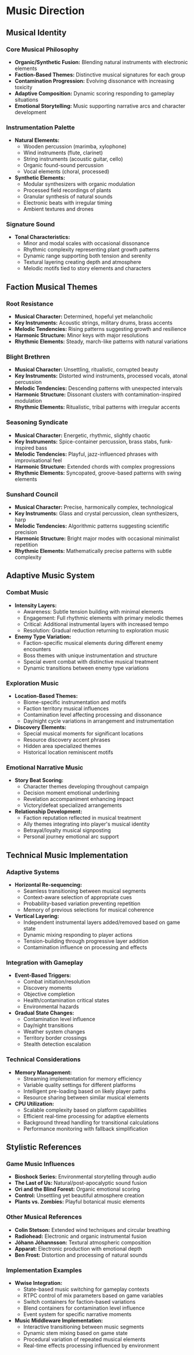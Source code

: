 # Music Direction

## Musical Identity

### Core Musical Philosophy
- **Organic/Synthetic Fusion:** Blending natural instruments with electronic elements
- **Faction-Based Themes:** Distinctive musical signatures for each group
- **Contamination Progression:** Evolving dissonance with increasing toxicity
- **Adaptive Composition:** Dynamic scoring responding to gameplay situations
- **Emotional Storytelling:** Music supporting narrative arcs and character development

### Instrumentation Palette
- **Natural Elements:**
  - Wooden percussion (marimba, xylophone)
  - Wind instruments (flute, clarinet)
  - String instruments (acoustic guitar, cello)
  - Organic found-sound percussion
  - Vocal elements (choral, processed)
- **Synthetic Elements:**
  - Modular synthesizers with organic modulation
  - Processed field recordings of plants
  - Granular synthesis of natural sounds
  - Electronic beats with irregular timing
  - Ambient textures and drones

### Signature Sound
- **Tonal Characteristics:**
  - Minor and modal scales with occasional dissonance
  - Rhythmic complexity representing plant growth patterns
  - Dynamic range supporting both tension and serenity
  - Textural layering creating depth and atmosphere
  - Melodic motifs tied to story elements and characters

## Faction Musical Themes

### Root Resistance
- **Musical Character:** Determined, hopeful yet melancholic
- **Key Instruments:** Acoustic strings, military drums, brass accents
- **Melodic Tendencies:** Rising patterns suggesting growth and resilience
- **Harmonic Structure:** Minor keys with major resolutions
- **Rhythmic Elements:** Steady, march-like patterns with natural variations

### Blight Brethren
- **Musical Character:** Unsettling, ritualistic, corrupted beauty
- **Key Instruments:** Distorted wind instruments, processed vocals, atonal percussion
- **Melodic Tendencies:** Descending patterns with unexpected intervals
- **Harmonic Structure:** Dissonant clusters with contamination-inspired modulation
- **Rhythmic Elements:** Ritualistic, tribal patterns with irregular accents

### Seasoning Syndicate
- **Musical Character:** Energetic, rhythmic, slightly chaotic
- **Key Instruments:** Spice-container percussion, brass stabs, funk-inspired bass
- **Melodic Tendencies:** Playful, jazz-influenced phrases with improvisational feel
- **Harmonic Structure:** Extended chords with complex progressions
- **Rhythmic Elements:** Syncopated, groove-based patterns with swing elements

### Sunshard Council
- **Musical Character:** Precise, harmonically complex, technological
- **Key Instruments:** Glass and crystal percussion, clean synthesizers, harp
- **Melodic Tendencies:** Algorithmic patterns suggesting scientific precision
- **Harmonic Structure:** Bright major modes with occasional minimalist repetition
- **Rhythmic Elements:** Mathematically precise patterns with subtle complexity

## Adaptive Music System

### Combat Music
- **Intensity Layers:**
  - Awareness: Subtle tension building with minimal elements
  - Engagement: Full rhythmic elements with primary melodic themes
  - Critical: Additional instrumental layers with increased tempo
  - Resolution: Gradual reduction returning to exploration music
- **Enemy Type Variation:**
  - Faction-specific musical elements during different enemy encounters
  - Boss themes with unique instrumentation and structure
  - Special event combat with distinctive musical treatment
  - Dynamic transitions between enemy type variations

### Exploration Music
- **Location-Based Themes:**
  - Biome-specific instrumentation and motifs
  - Faction territory musical influences
  - Contamination level affecting processing and dissonance
  - Day/night cycle variations in arrangement and instrumentation
- **Discovery Elements:**
  - Special musical moments for significant locations
  - Resource discovery accent phrases
  - Hidden area specialized themes
  - Historical location reminiscent motifs

### Emotional Narrative Music
- **Story Beat Scoring:**
  - Character themes developing throughout campaign
  - Decision moment emotional underlining
  - Revelation accompaniment enhancing impact
  - Victory/defeat specialized arrangements
- **Relationship Development:**
  - Faction reputation reflected in musical treatment
  - Ally themes integrating into player's musical identity
  - Betrayal/loyalty musical signposting
  - Personal journey emotional arc support

## Technical Music Implementation

### Adaptive Systems
- **Horizontal Re-sequencing:**
  - Seamless transitioning between musical segments
  - Context-aware selection of appropriate cues
  - Probability-based variation preventing repetition
  - Memory of previous selections for musical coherence
- **Vertical Layering:**
  - Independent instrumental layers added/removed based on game state
  - Dynamic mixing responding to player actions
  - Tension-building through progressive layer addition
  - Contamination influence on processing and effects

### Integration with Gameplay
- **Event-Based Triggers:**
  - Combat initiation/resolution
  - Discovery moments
  - Objective completion
  - Health/contamination critical states
  - Environmental hazards
- **Gradual State Changes:**
  - Contamination level influence
  - Day/night transitions
  - Weather system changes
  - Territory border crossings
  - Stealth detection escalation

### Technical Considerations
- **Memory Management:**
  - Streaming implementation for memory efficiency
  - Variable quality settings for different platforms
  - Intelligent pre-loading based on likely player paths
  - Resource sharing between similar musical elements
- **CPU Utilization:**
  - Scalable complexity based on platform capabilities
  - Efficient real-time processing for adaptive elements
  - Background thread handling for transitional calculations
  - Performance monitoring with fallback simplification

## Stylistic References

### Game Music Influences
- **Bioshock Series:** Environmental storytelling through audio
- **The Last of Us:** Natural/post-apocalyptic sound fusion
- **Ori and the Blind Forest:** Organic emotional scoring
- **Control:** Unsettling yet beautiful atmosphere creation
- **Plants vs. Zombies:** Playful botanical music elements

### Other Musical References
- **Colin Stetson:** Extended wind techniques and circular breathing
- **Radiohead:** Electronic and organic instrumental fusion
- **Jóhann Jóhannsson:** Textural atmospheric composition
- **Apparat:** Electronic production with emotional depth
- **Ben Frost:** Distortion and processing of natural sounds

### Implementation Examples
- **Wwise Integration:**
  - State-based music switching for gameplay contexts
  - RTPC control of mix parameters based on game variables
  - Switch containers for faction-based variations
  - Blend containers for contamination level influence
  - Event system for specific narrative moments
- **Music Middleware Implementation:**
  - Interactive transitioning between music segments
  - Dynamic stem mixing based on game state
  - Procedural variation of repeated musical elements
  - Real-time effects processing influenced by environment